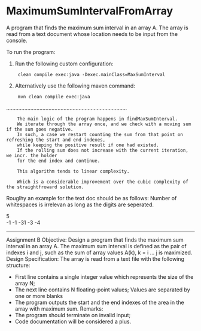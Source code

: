 # MaximumSumIntervalFromArray

A program that finds the maximum sum interval in an array A.
The array is read from a text document whose location needs to be input from the console.

To run the program:

1. Run the following custom configuration:

        clean compile exec:java -Dexec.mainClass=MaxSumInterval

2. Alternatively use the following maven command:

        mvn clean compile exec:java

 ................................................................................

        The main logic of the program happens in findMaxSumInterval. 
        We iterate through the array once, and we check with a moving sum if the sum goes negative.
        In such, a case we restart counting the sum from that point on refreshing the start and end indexes,
        while keeping the positive result if one had existed.
        If the rolling sum does not increase with the current iteration, we incr. the holder
        for the end index and continue.

        This algorithm tends to linear complexity.

        Which is a considerable improvement over the cubic complexity of the straightfroward solution.


Rouglhy an example for the text doc should be as follows:
Number of whitespaces is irrelevan as long as the digits are seperated.

5   
-1     -1 -31 -3 -4

------------------------------------------------------------------------------------

Assignment B
Objective:
Design a program that finds the maximum sum interval in an array A.
The maximum sum interval is defined as the pair of indexes i and j, such as the sum of array 
values A(k), k = i … j is maximized. 
Design Specification:
The array is read from a text file with the following structure:
- First line contains a single integer value which represents the size of the array N;
- The next line contains N floating-point values; Values are separated by one or more blanks
- The program outputs the start and the end indexes of the area in the array with maximum sum.
Remarks:
- The program should terminate on invalid input;
- Code documentation will be considered a plus.

